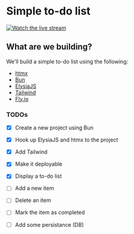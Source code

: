 # Simple to-do list

[![Watch the live stream](https://img.youtube.com/vi/GifUmXEeB3Y/0.jpg)](https://www.youtube.com/watch?v=GifUmXEeB3Y)

## What are we building?

We'll build a simple to-do list using the following:

- [htmx](https://htmx.org/)
- [Bun](https://bun.sh/)
- [ElysiaJS](https://elysiajs.com/)
- [Tailwind](https://tailwindcss.com/)
- [Fly.io](https://fly.io/)

### TODOs

- [x] Create a new project using Bun
- [x] Hook up ElysiaJS and htmx to the project
- [x] Add Tailwind
- [x] Make it deployable
- [x] Display a to-do list

- [ ] Add a new item
- [ ] Delete an item
- [ ] Mark the item as completed
- [ ] Add some persistance (DB)
